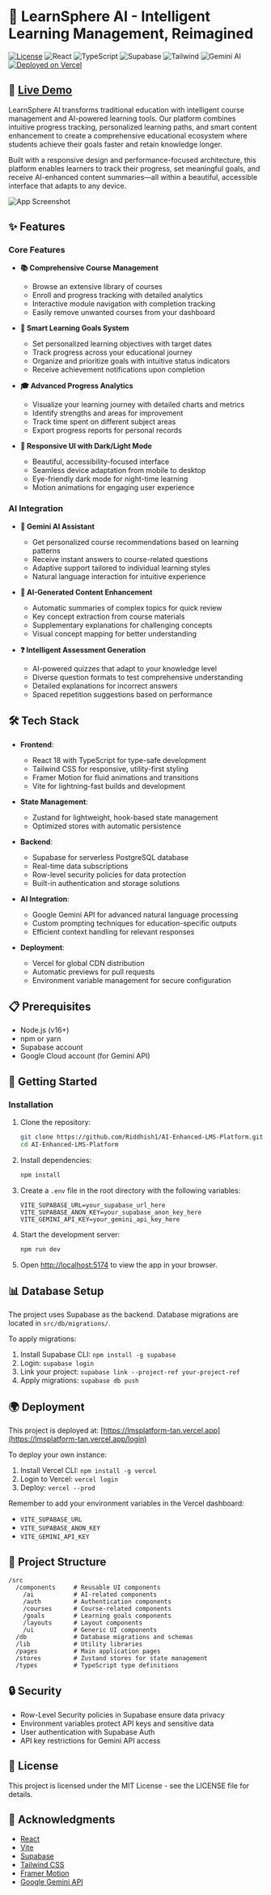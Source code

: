 # 🚀 LearnSphere AI - Intelligent Learning Management, Reimagined

[![License](https://img.shields.io/badge/license-MIT-blue.svg)](LICENSE)
![React](https://img.shields.io/badge/React-18-blue)
![TypeScript](https://img.shields.io/badge/TypeScript-5-blue)
![Supabase](https://img.shields.io/badge/Supabase-Latest-green)
![Tailwind](https://img.shields.io/badge/Tailwind-3-blueviolet)
![Gemini AI](https://img.shields.io/badge/Gemini%20AI-Powered-orange)
[![Deployed on Vercel](https://img.shields.io/badge/Deployed%20on-Vercel-black)](https://lmsplatform-tan.vercel.app)

## 🌟 [Live Demo](https://lmsplatform-tan.vercel.app/login)

LearnSphere AI transforms traditional education with intelligent course management and AI-powered learning tools. Our platform combines intuitive progress tracking, personalized learning paths, and smart content enhancement to create a comprehensive educational ecosystem where students achieve their goals faster and retain knowledge longer.

Built with a responsive design and performance-focused architecture, this platform enables learners to track their progress, set meaningful goals, and receive AI-enhanced content summaries—all within a beautiful, accessible interface that adapts to any device.

![App Screenshot](https://via.placeholder.com/800x400?text=LearnSphere+AI+Screenshot)

## ✨ Features

### Core Features
- **📚 Comprehensive Course Management** 
  - Browse an extensive library of courses
  - Enroll and progress tracking with detailed analytics
  - Interactive module navigation with completion tracking
  - Easily remove unwanted courses from your dashboard

- **🎯 Smart Learning Goals System**
  - Set personalized learning objectives with target dates
  - Track progress across your educational journey
  - Organize and prioritize goals with intuitive status indicators
  - Receive achievement notifications upon completion

- **🎓 Advanced Progress Analytics**
  - Visualize your learning journey with detailed charts and metrics
  - Identify strengths and areas for improvement
  - Track time spent on different subject areas
  - Export progress reports for personal records

- **🎨 Responsive UI with Dark/Light Mode**
  - Beautiful, accessibility-focused interface
  - Seamless device adaptation from mobile to desktop
  - Eye-friendly dark mode for night-time learning
  - Motion animations for engaging user experience

### AI Integration
- **🤖 Gemini AI Assistant**
  - Get personalized course recommendations based on learning patterns
  - Receive instant answers to course-related questions
  - Adaptive support tailored to individual learning styles
  - Natural language interaction for intuitive experience

- **📝 AI-Generated Content Enhancement**
  - Automatic summaries of complex topics for quick review
  - Key concept extraction from course materials
  - Supplementary explanations for challenging concepts
  - Visual concept mapping for better understanding

- **❓ Intelligent Assessment Generation**
  - AI-powered quizzes that adapt to your knowledge level
  - Diverse question formats to test comprehensive understanding
  - Detailed explanations for incorrect answers
  - Spaced repetition suggestions based on performance

## 🛠️ Tech Stack

- **Frontend**: 
  - React 18 with TypeScript for type-safe development
  - Tailwind CSS for responsive, utility-first styling
  - Framer Motion for fluid animations and transitions
  - Vite for lightning-fast builds and development

- **State Management**: 
  - Zustand for lightweight, hook-based state management
  - Optimized stores with automatic persistence

- **Backend**: 
  - Supabase for serverless PostgreSQL database
  - Real-time data subscriptions
  - Row-level security policies for data protection
  - Built-in authentication and storage solutions

- **AI Integration**: 
  - Google Gemini API for advanced natural language processing
  - Custom prompting techniques for education-specific outputs
  - Efficient context handling for relevant responses

- **Deployment**: 
  - Vercel for global CDN distribution
  - Automatic previews for pull requests
  - Environment variable management for secure configuration

## 📋 Prerequisites

- Node.js (v16+)
- npm or yarn
- Supabase account
- Google Cloud account (for Gemini API)

## 🚀 Getting Started

### Installation

1. Clone the repository:
   ```bash
   git clone https://github.com/Riddhish1/AI-Enhanced-LMS-Platform.git
   cd AI-Enhanced-LMS-Platform
   ```

2. Install dependencies:
   ```bash
   npm install
   ```

3. Create a `.env` file in the root directory with the following variables:
   ```
   VITE_SUPABASE_URL=your_supabase_url_here
   VITE_SUPABASE_ANON_KEY=your_supabase_anon_key_here
   VITE_GEMINI_API_KEY=your_gemini_api_key_here
   ```

4. Start the development server:
   ```bash
   npm run dev
   ```

5. Open [http://localhost:5174](http://localhost:5174) to view the app in your browser.

## 📊 Database Setup

The project uses Supabase as the backend. Database migrations are located in `src/db/migrations/`.

To apply migrations:
1. Install Supabase CLI: `npm install -g supabase`
2. Login: `supabase login`
3. Link your project: `supabase link --project-ref your-project-ref`
4. Apply migrations: `supabase db push`

## 🌍 Deployment

This project is deployed at: [https://lmsplatform-tan.vercel.app](https://lmsplatform-tan.vercel.app/login)

To deploy your own instance:

1. Install Vercel CLI: `npm install -g vercel`
2. Login to Vercel: `vercel login`
3. Deploy: `vercel --prod`

Remember to add your environment variables in the Vercel dashboard:
- `VITE_SUPABASE_URL`
- `VITE_SUPABASE_ANON_KEY`
- `VITE_GEMINI_API_KEY`

## 🧩 Project Structure

```
/src
  /components     # Reusable UI components
    /ai           # AI-related components
    /auth         # Authentication components
    /courses      # Course-related components
    /goals        # Learning goals components
    /layouts      # Layout components
    /ui           # Generic UI components
  /db             # Database migrations and schemas
  /lib            # Utility libraries
  /pages          # Main application pages
  /stores         # Zustand stores for state management
  /types          # TypeScript type definitions
```

## 🔒 Security

- Row-Level Security policies in Supabase ensure data privacy
- Environment variables protect API keys and sensitive data
- User authentication with Supabase Auth
- API key restrictions for Gemini API access

## 📄 License

This project is licensed under the MIT License - see the LICENSE file for details.

## 🙏 Acknowledgments

- [React](https://reactjs.org/)
- [Vite](https://vitejs.dev/)
- [Supabase](https://supabase.io/)
- [Tailwind CSS](https://tailwindcss.com/)
- [Framer Motion](https://www.framer.com/motion/)
- [Google Gemini API](https://ai.google.dev/) 